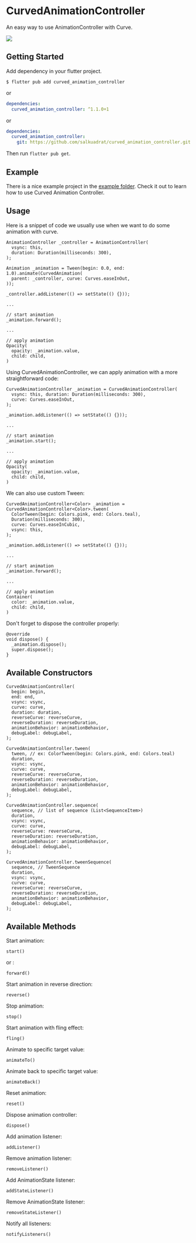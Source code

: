 # CurvedAnimationController

An easy way to use AnimationController with Curve.

![](example.gif)

## Getting Started

Add dependency in your flutter project.

```
$ flutter pub add curved_animation_controller
```

or

```yaml
dependencies:
  curved_animation_controller: ^1.1.0+1
```

or

```yaml
dependencies:
  curved_animation_controller:
    git: https://github.com/salkuadrat/curved_animation_controller.git
```

Then run `flutter pub get`.

## Example

There is a nice example project in the [example folder](example). 
Check it out to learn how to use Curved Animation Controller.

## Usage

Here is a snippet of code we usually use when we want to do some animation with curve.

```
AnimationController _controller = AnimationController(
  vsync: this, 
  duration: Duration(milliseconds: 300),
);

Animation _animation = Tween(begin: 0.0, end: 1.0).animate(CurvedAnimation(
  parent: _controller, curve: Curves.easeInOut,
));

_controller.addListener(() => setState(() {}));

...

// start animation
_animation.forward();

...

// apply animation
Opacity(
  opacity: _animation.value,
  child: child,
)
```

Using CurvedAnimationController, we can apply animation with a more straightforward code:

```
CurvedAnimationController _animation = CurvedAnimationController(
  vsync: this, duration: Duration(milliseconds: 300),
  curve: Curves.easeInOut,
);

_animation.addListener(() => setState(() {}));

...

// start animation
_animation.start();

...

// apply animation
Opacity(
  opacity: _animation.value,
  child: child,
)
```

We can also use custom Tween:

```
CurvedAnimationController<Color> _animation = CurvedAnimationController<Color>.tween(
  ColorTween(begin: Colors.pink, end: Colors.teal),
  Duration(milliseconds: 300),
  curve: Curves.easeInCubic,
  vsync: this,
);

_animation.addListener(() => setState(() {}));

...

// start animation
_animation.forward();

...

// apply animation
Container(
  color: _animation.value,
  child: child,
)
```

Don't forget to dispose the controller properly:

```
@override
void dispose() {
  _animation.dispose();
  super.dispose();
}
```

## Available Constructors

```
CurvedAnimationController(
  begin: begin,
  end: end,
  vsync: vsync,
  curve: curve,
  duration: duration,
  reverseCurve: reverseCurve,
  reverseDuration: reverseDuration,
  animationBehavior: animationBehavior,
  debugLabel: debugLabel,
);
```

```
CurvedAnimationController.tween(
  tween, // ex: ColorTween(begin: Colors.pink, end: Colors.teal)
  duration,
  vsync: vsync,
  curve: curve,
  reverseCurve: reverseCurve,
  reverseDuration: reverseDuration,
  animationBehavior: animationBehavior,
  debugLabel: debugLabel,
);
```

```
CurvedAnimationController.sequence(
  sequence, // list of sequence (List<SequenceItem>)
  duration,
  vsync: vsync,
  curve: curve,
  reverseCurve: reverseCurve,
  reverseDuration: reverseDuration,
  animationBehavior: animationBehavior,
  debugLabel: debugLabel,
);
```

```
CurvedAnimationController.tweenSequence(
  sequence, // TweenSequence
  duration,
  vsync: vsync,
  curve: curve,
  reverseCurve: reverseCurve,
  reverseDuration: reverseDuration,
  animationBehavior: animationBehavior,
  debugLabel: debugLabel,
);
```

## Available Methods

Start animation:
```
start()
```

or :
```
forward()
```

Start animation in reverse direction:
```
reverse()
```

Stop animation:
```
stop()
```

Start animation with fling effect:
```
fling()
```

Animate to specific target value:
```
animateTo()
```

Animate back to specific target value:
```
animateBack()
```

Reset animation:
```
reset()
```

Dispose animation controller:
```
dispose()
```

Add animation listener:
```
addListener()
```

Remove animation listener:
```
removeListener()
```

Add AnimationState listener:
```
addStateListener()
```

Remove AnimationState listener:
```
removeStateListener()
```

Notify all listeners:
```
notifyListeners()
```